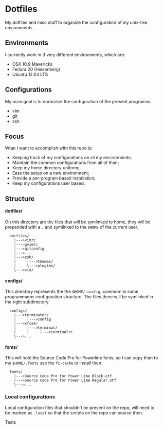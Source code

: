 # Dotfiles

My dotfiles and misc stuff to organize the configuration of my unix-like
environments.

## Environments

I currently work in 3 very different environments, which are:

* OSX 10.9 Mavericks
* Fedora 20 (Heisenberg)
* Ubuntu 12.04 LTS

## Configurations
My main goal is to normalize the configuration of the present programns:

* vim
* git
* zsh

## Focus

What I want to accomplish with this repo is:

* Keeping track of my configurations on all my environments;
* Maintain the common configurations from all of then;
* Keep my home directory uniform;
* Ease the setup on a new environment;
* Provide a per-program based installation;
* Keep my configurations user based.

## Structure

#### dotfiles/
On this directory are the files that will be symlinked to home, they will
be prepended with a `.` and symlinked to the `$HOME` of the current user.

```
  dotfiles/
    |--->vimrc
    |--->gvimrc
    |--->gitconfig
    |--->...
    |--->zsh/
    |     |--->themes/
    |     \--->plugins/
    \--->vim/
```

#### configs/
This directory represents the the `$HOME/.config`, commom in some programmams
configuration structure. The files there will be symlinked in the right
subdirectory.

```
  configs/
    |--->terminator/
    |     |--->config
    |--->xfce4/
    |     |--->terminal/
    |     |     |--->terminalrc
    \--->...
```

#### fonts/
This will hold the Source Code Pro for Powerline fonts, so I can copy then to my
`$HOME/.fonts` use the `fc-cache` to install then.

```
  fonts/
    |--->Source Code Pro for Power Line Black.otf
    |--->Source Code Pro for Power Line Regular.otf
    \--->...
```

### Local configurations
Local configuration files that shouldn't be present on the repo, will need to be
marked as `.local` so that the scripts on the repo can source then.

Tests

